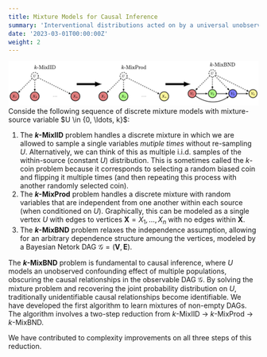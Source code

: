 ```yaml
---
title: Mixture Models for Causal Inference
summary: 'Interventional distributions acted on by a universal unobserveed confounder can be though of as a mixture model. Cardinality assumptions allow identification of within-component probability distributions, allowing access to inteverntional distirbutions that were previously considered unidentifiable.'
date: '2023-03-01T00:00:00Z'
weight: 2
---
```

![Reduction Process](reduction_process_horizontal.png)
Conside the following sequence of discrete mixture models with mixture-source variable $U \in \{0, \ldots, k}$:
  1. The **$k$-MixIID** problem handles a discrete mixture in which we are allowed to sample a single variables *mutiple times* without re-sampling $U$. Alternatively, we can think of this as multiple i.i.d. samples of the within-source (constant $U$) distribution. This is sometimes called the $k$-coin problem because it corresponds to selecting a random biased coin and flipping it multiple times (and then repeating this process with another randomly selected coin).
  2. The **$k$-MixProd** problem handles a discrete mixture with random variables that are independent from one another within each source (when conditioned on $U$). Graphically, this can be modeled as a single vertex $U$ with edges to vertices $\mathbf{X} = X_1, \ldots, X_n$ with no edges within $\mathbf{X}$.
  3. The **$k$-MixBND** problem relaxes the independence assumption, allowing for an arbitrary dependence structure amoung the vertices, modeled by a Bayesian Netork DAG $\mathcal{G} = (\mathbf{V}, \mathbf{E})$.

The **$k$-MixBND** problem is fundamental to causal inference, where $U$ models an unobserved confounding effect of multiple populations, obscuring the causal relationships in the observable DAG $\mathcal{G}$. By solving the mixture problem and recovering the joint probability distribution on $U$, traditionally unidentifiable causal relationships become identifiable. We have developed the first algorithm to learn mixtures of non-empty DAGs. The algorithm involves a two-step reduction from $k$-MixIID $\rightarrow$ $k$-MixProd $\rightarrow$ $k$-MixBND.

We have contributed to complexity improvements on all three steps of this reduction.